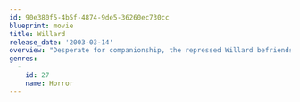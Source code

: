 ```yaml
---
id: 90e380f5-4b5f-4874-9de5-36260ec730cc
blueprint: movie
title: Willard
release_date: '2003-03-14'
overview: "Desperate for companionship, the repressed Willard befriends a group of rats that inhabit his late father's deteriorating mansion. In these furry creatures, Willard finds temporary refuge from daily abuse at the hands of his bedridden mother and his father's old partner, Frank. Soon it becomes clear that the brood of rodents is ready and willing to exact a vicious, deadly revenge on anyone who dares to bully their sensitive new master."
genres:
  -
    id: 27
    name: Horror
---
```

